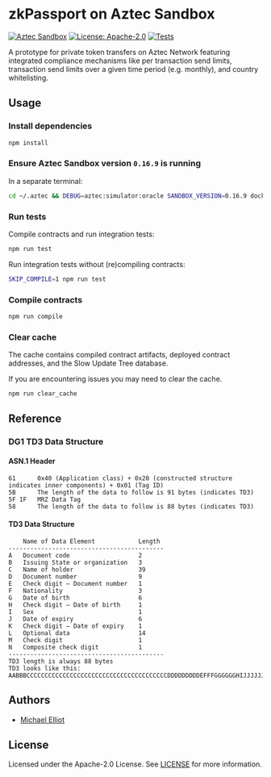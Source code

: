 # zkPassport on Aztec Sandbox

[![Aztec Sandbox](https://img.shields.io/badge/Aztec_Sandbox-0.16.9-darkviolet)](https://github.com/AztecProtocol/aztec-packages)
[![License: Apache-2.0](https://img.shields.io/badge/License-Apache--2.0-green)](https://opensource.org/license/apache-2-0)
[![Tests](https://github.com/michaelelliot/zkpassport-aztec-sandbox/actions/workflows/test.yml/badge.svg)](https://github.com/michaelelliot/zkpassport-aztec-sandbox/actions/workflows/test.yml)

A prototype for private token transfers on Aztec Network featuring integrated
compliance mechanisms like per transaction send limits, transaction send
limits over a given time period (e.g. monthly), and country whitelisting.

## Usage

### Install dependencies

```bash
npm install
```

### Ensure Aztec Sandbox version `0.16.9` is running

In a separate terminal:

```bash
cd ~/.aztec && DEBUG=aztec:simulator:oracle SANDBOX_VERSION=0.16.9 docker compose up
```

### Run tests

Compile contracts and run integration tests:

```bash
npm run test
```

Run integration tests without (re)compiling contracts:

```bash
SKIP_COMPILE=1 npm run test
```

### Compile contracts

```bash
npm run compile
```

### Clear cache

The cache contains compiled contract artifacts, deployed contract addresses, and the Slow Update Tree database.

If you are encountering issues you may need to clear the cache.

```bash
npm run clear_cache
```

## Reference

### DG1 TD3 Data Structure

#### ASN.1 Header

```
61      0x40 (Application class) + 0x20 (constructed structure indicates inner components) + 0x01 (Tag ID)
5B      The length of the data to follow is 91 bytes (indicates TD3)
5F 1F   MRZ Data Tag
58      The length of the data to follow is 88 bytes (indicates TD3)
```

#### TD3 Data Structure

```
    Name of Data Element            Length
-------------------------------------------
A   Document code                   2
B   Issuing State or organization   3
C   Name of holder                  39
D   Document number                 9
E   Check digit — Document number   1
F   Nationality                     3
G   Date of birth                   6
H   Check digit — Date of birth     1
I   Sex                             1
J   Date of expiry                  6
K   Check digit — Date of expiry    1
L   Optional data                   14
M   Check digit                     1
N   Composite check digit           1
-------------------------------------------
TD3 length is always 88 bytes
TD3 looks like this: AABBBCCCCCCCCCCCCCCCCCCCCCCCCCCCCCCCCCCCCCCCDDDDDDDDDEFFFGGGGGGHIJJJJJJKLLLLLLLLLLLLLLMN
```

## Authors

- [Michael Elliot](https://x.com/michaelelliot)

## License

Licensed under the Apache-2.0 License. See [LICENSE](./LICENSE) for more information.
